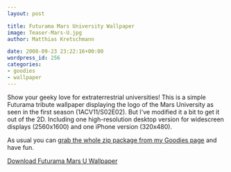 ```yaml
---
layout: post

title: Futurama Mars University Wallpaper
image: Teaser-Mars-U.jpg
author: Matthias Kretschmann

date: 2008-09-23 23:22:16+00:00
wordpress_id: 256
categories:
- goodies
- wallpaper
---
```


Show your geeky love for extraterrestrial universities! This is a simple Futurama tribute wallpaper displaying the logo of the Mars University as seen in the first season (1ACV11/S02E02). But I've modified it a bit to get it out of the 2D. Including one high-resolution desktop version for widescreen displays (2560x1600) and one iPhone version (320x480). 

As usual you can [grab the whole zip package from my Goodies page](http://www.kremalicious.com/goodies/#wall) and have fun.

<a class="btn btn-primary icon-download-alt" href="/media/mars-u-wall-by-kremalicious.zip">Download Futurama Mars U Wallpaper</a>